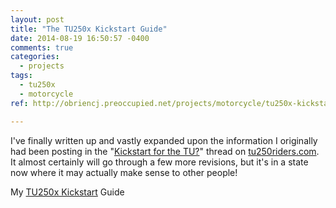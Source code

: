 ```yaml
---
layout: post
title: "The TU250x Kickstart Guide"
date: 2014-08-19 16:50:57 -0400
comments: true
categories:
  - projects
tags:
  - tu250x
  - motorcycle
ref: http://obriencj.preoccupied.net/projects/motorcycle/tu250x-kickstart/

---
```


I've finally written up and vastly expanded upon the information I
originally had been posting in the "[Kickstart for the TU?][thread]"
thread on [tu250riders.com][forum]. It almost certainly will go
through a few more revisions, but it's in a state now where it may
actually make sense to other people!

My [TU250x Kickstart](/projects/motorcycle/tu250x-kickstart/) Guide

[thread]: http://tu250riders.com/viewtopic.php?f=8&t=1809&start=21

[forum]: http://tu250riders.com/
